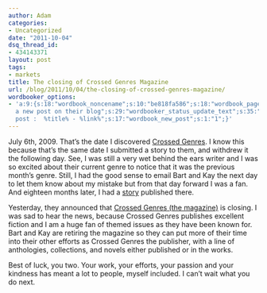 ```yaml
---
author: Adam
categories:
- Uncategorized
date: "2011-10-04"
dsq_thread_id:
- 434143371
layout: post
tags:
- markets
title: The closing of Crossed Genres Magazine
url: /blog/2011/10/04/the-closing-of-crossed-genres-magazine/
wordbooker_options:
- 'a:9:{s:18:"wordbook_noncename";s:10:"be818fa586";s:18:"wordbook_page_post";s:4:"-100";s:18:"wordbook_orandpage";s:1:"2";s:23:"wordbook_default_author";s:1:"1";s:23:"wordbook_extract_length";s:3:"256";s:19:"wordbook_actionlink";s:3:"300";s:18:"wordbook_attribute";s:31:"Posted
  a new post on their blog";s:29:"wordbooker_status_update_text";s:35:": New blog
  post :  %title% - %link%";s:17:"wordbook_new_post";s:1:"1";}'
---
```

July 6th, 2009. That&#8217;s the date I discovered [Crossed Genres](1). I know this because that&#8217;s the same date I submitted a story to them, and withdrew it the following day. See, I was still a very wet behind the ears writer and I was so excited about their current genre to notice that it was the previous month&#8217;s genre. Still, I had the good sense to email Bart and Kay the next day to let them know about my mistake but from that day forward I was a fan. And eighteen months later, I had a [story](2) published there.

Yesterday, they announced that [Crossed Genres (the magazine)](3) is closing. I was sad to hear the news, because Crossed Genres publishes excellent fiction and I am a huge fan of themed issues as they have been known for. Bart and Kay are retiring the magazine so they can put more of their time into their other efforts as Crossed Genres the publisher, with a line of anthologies, collections, and novels either published or in the works.

Best of luck, you two. Your work, your efforts, your passion and your kindness has meant a lot to people, myself included. I can&#8217;t wait what you do next.

&nbsp;

 [1]: http://crossedgenres.com/
 [2]: http://crossedgenres.com/archives/028-superhero/dog-days-by-adam-israel/
 [3]: http://crossedgenres.com/announcements/crossed-genres-publications-to-close-magazine-in-order-to-focus-on-novels-anthologies/
